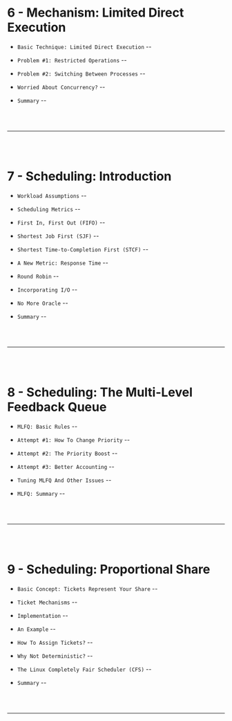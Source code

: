 # 6 - Mechanism: Limited Direct Execution

- `Basic Technique: Limited Direct Execution` --

- `Problem #1: Restricted Operations` --

- `Problem #2: Switching Between Processes` --

- `Worried About Concurrency?` --

- `Summary` --

<br>
<br>

---

<br>
<br>

# 7 - Scheduling: Introduction

- `Workload Assumptions` --

- `Scheduling Metrics` --

- `First In, First Out (FIFO)` --

- `Shortest Job First (SJF)` --

- `Shortest Time-to-Completion First (STCF)` --

- `A New Metric: Response Time` --

- `Round Robin` --

- `Incorporating I/O` --

- `No More Oracle` --

- `Summary` -- 

<br>
<br>

---

<br>
<br>

# 8 -  Scheduling: The Multi-Level Feedback Queue

- `MLFQ: Basic Rules` --

- `Attempt #1: How To Change Priority` --

- `Attempt #2: The Priority Boost` --

- `Attempt #3: Better Accounting` --

- `Tuning MLFQ And Other Issues` --

- `MLFQ: Summary` -- 

<br>
<br>

---

<br>
<br>

# 9 - Scheduling: Proportional Share

- `Basic Concept: Tickets Represent Your Share` --

- `Ticket Mechanisms` --

- `Implementation` --

- `An Example` --

- `How To Assign Tickets?` --

- `Why Not Deterministic?` --

- `The Linux Completely Fair Scheduler (CFS)` --

- `Summary` --

<br>
<br>

---

<br>
<br>


